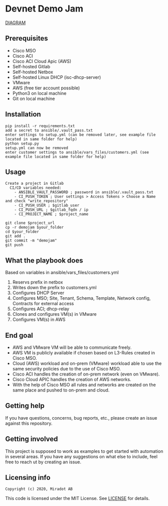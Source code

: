 # Devnet Demo Jam

[DIAGRAM](./demojam_topology.png)

## Prerequisites

* Cisco MSO
* Cisco ACI
* Cisco ACI Cloud Apic (AWS)
* Self-hosted Gitlab
* Self-hosted Netbox
* Self-hosted Linux DHCP (isc-dhcp-server)
* VMware
* AWS (free tier account possible)
* Python3 on local machine
* Git on local machine

## Installation

```
pip install -r requirements.txt
add a secret to ansible/.vault_pass.txt
enter settings to setup.yml (can be removed later, see example file located in same folder for help)
python setup.py
setup.yml can now be removed
enter customer settings to ansible/vars_files/customers.yml (see example file located in same folder for help)
```

## Usage

```
Create a project in Gitlab  
  CI/CD variables needed:  
    - ANSIBLE_VAULT_PASSWORD ; password in ansible/.vault_pass.txt
    - CI_PUSH_TOKEN ; User settings > Access Tokens > Choose a Name and check "write_repository"
    - CI_PUSH_USER ; $gitlab_user
    - CI_PUSH_URL ; $gitlab_fqdn / ip
    - CI_PROJECT_NAME ; $project_name

git clone $project_url
cp -r demojam $your_folder
cd $your_folder
git add .
git commit -m "demojam"
git push
```

## What the playbook does

Based on variables in ansible/vars_files/customers.yml

1) Reservs prefix in netbox
2) Writes down the prefix to customers.yml
3) Configures DHCP Server
4) Configures MSO; Site, Tenant, Schema, Template, Network config, Contracts for external access
5) Configures ACI; dhcp-relay
6) Clones and configures VM(s) in VMware
7) Configures VM(s) in AWS

## End goal

* AWS and VMware VM will be able to communicate freely.
* AWS VM is publicly available if chosen based on L3-Rules created in Cisco MSO. 
* Cloud (AWS) workload and on-prem (VMware) workload able to use the same security policies due to the use of Cisco MSO.
* Cisco ACI handles the creation of on-prem network (even on VMware).
* Cisco Cloud APIC handles the creation of AWS networks.
* With the help of Cisco MSO all rules and networks are created on the same place and pushed to on-prem and cloud.

## Getting help

If you have questions, concerns, bug reports, etc., please create an issue against this repository.

## Getting involved

This project is supposed to work as examples to get started with automation in several areas. If you have any suggestions on what else to include, feel free to reach ut by creating an issue.

## Licensing info

`Copyright (c) 2020, Miradot AB`

This code is licensed under the MIT License. See [LICENSE](./LICENSE) for details.